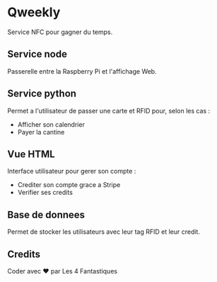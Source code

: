 # Qweekly

Service NFC pour gagner du temps.

## Service node

Passerelle entre la Raspberry Pi et l'affichage Web.

## Service python

Permet a l'utilisateur de passer une carte et RFID pour, selon les cas :
  - Afficher son calendrier
  - Payer la cantine

## Vue HTML

Interface utilisateur pour gerer son compte :
  - Crediter son compte grace a Stripe
  - Verifier ses credits

## Base de donnees

Permet de stocker les utilisateurs avec leur tag RFID et leur credit.

## Credits

Coder avec :heart: par Les 4 Fantastiques
